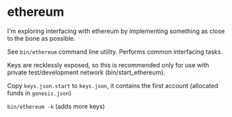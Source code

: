 # ethereum

I'm exploring interfacing with ethereum by implementing something as close to the bone as possible.

See `bin/ethereum` command line utility. Performs common interfacing tasks.

Keys are recklessly exposed, so this is recommended only for use with private test/development network (bin/start_ethereum).

Copy `keys.json.start` to `keys.json`, it contains the first account (allocated funds in `genesis.json`)

`bin/ethereum -k` (adds more keys)

